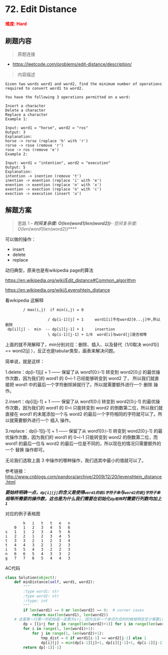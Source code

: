# 72. Edit Distance

**<font color=red>难度: Hard</font>**

## 刷题内容

> 原题连接

* https://leetcode.com/problems/edit-distance/description/

> 内容描述

```
Given two words word1 and word2, find the minimum number of operations required to convert word1 to word2.

You have the following 3 operations permitted on a word:

Insert a character
Delete a character
Replace a character
Example 1:

Input: word1 = "horse", word2 = "ros"
Output: 3
Explanation: 
horse -> rorse (replace 'h' with 'r')
rorse -> rose (remove 'r')
rose -> ros (remove 'e')
Example 2:

Input: word1 = "intention", word2 = "execution"
Output: 5
Explanation: 
intention -> inention (remove 't')
inention -> enention (replace 'i' with 'e')
enention -> exention (replace 'n' with 'x')
exention -> exection (replace 'n' with 'c')
exection -> execution (insert 'u')
```

## 解题方案

> 思路 1
******- 时间复杂度: O(len(word1)*len(word2))******- 空间复杂度: O(len(word1)*len(word2))******

可以做的操作：

- insert
- delete
- replace

动归典型，原来也是有wikipedia page的算法

<https://en.wikipedia.org/wiki/Edit_distance#Common_algorithm>

<https://en.wikipedia.org/wiki/Levenshtein_distance>


看wikipedia 这解释

```	
		/ max(i,j) 	if min(i,j) = 0
			
				   / dp[i-1][j] + 1     word1[i]不在word2[0...j]中,所以删除
 dp[i][j] -  min  -- dp[i][j-1] + 1     insertion
 				   \ dp[i-1][j-1] + 1/0  word[i]与word[j]是否相等
```

上面的就不用解释了，min分别对应：删除、插入、以及替代（1/0取决 word1[i] == word2[j] ），反正也是tabular类型，画表来解决问题。

简单说，就是这样：

1.delete：dp[i-1][j] + 1 —— 保留了从 word1[0:i-1] 转变到 word2[0:j] 的最优操作次数，因为我们的 word1 的 0~i-1 已经能够转变到 word2 了，
所以我们就直接把 word1 中的最后一个字符删除掉就行了。所以就需要额外进行一个 删除 操作。

2.insert：dp[i][j-1] + 1 —— 保留了从 word1[0:i] 转变到 word2[0:j-1] 的最优操作次数，因为我们的 word1 的 0~i 只能转变到 word2 的倒数第二位，所以我们就直接在 word1 的末尾添加一个与 word2 的最后一个字符相同的字符就可以了。所以就需要额外进行一个 插入 操作。

3.replace：dp[i-1][j-1] + 1 —— 保留了从 word1[0:i-1] 转变到 word2[0:j-1] 的最优操作次数，因为我们的 word1 的 0~i-1 只能转变到 word2 的倒数第二位，而 word1 的最后一位与 word2 的最后一位是不同的，所以现在的情况只需要额外的一个 替换 操作即可。

无论我们选取上面 3 中操作的哪种操作，我们选其中最小的值就可以了。

参考链接：http://www.cnblogs.com/pandora/archive/2009/12/20/levenshtein_distance.html

***要始终明确一点，```dp[i][j]```的含义是使得```word1的前i字符子串```与```word2的前j字符子串```相等所需要的操作数，这也是为什么我们需要在初始化```dp矩阵```时需要行列数均加上```1```***



对应的例子表格图

```
		k	i	t	t	e	n
	0	1	2	3	4	5	6
s	1	1	2	3	4	5	6
i	2	2	1	2	3	4	5
t	3	3	2	1	2	3	4
t	4	4	3	2	1	2	3
i	5	5	4	3	2	2	3
n	6	6	5	4	3	3	2
g	7	7	6	5	4	4	3
```


AC代码

```python
class Solution(object):
    def minDistance(self, word1, word2):
        """
        :type word1: str
        :type word2: str
        :rtype: int
        """
        if len(word1) == 0 or len(word2) == 0:  # corner cases
            return max(len(word1), len(word2))
	# 这里第一行第一列初始值一定要为i+j，因为当另一个单词为空的时候很明显至少需要i或者j次edit
        dp = [[i+j for j in range(len(word2)+1)] for i in range(len(word1)+1)] 
        for i in range(1, len(word1)+1):
            for j in range(1, len(word2)+1):
                tmp_dist = 0 if word1[i-1] == word2[j-1] else 1
                dp[i][j] = min(dp[i-1][j]+1, dp[i][j-1]+1, dp[i-1][j-1]+tmp_dist)
        return dp[-1][-1]
```
